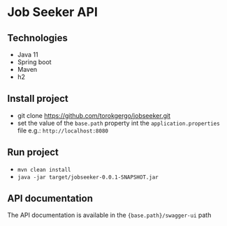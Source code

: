 # Job Seeker API

## Technologies
- Java 11
- Spring boot
- Maven
- h2

## Install project
- git clone https://github.com/torokgergo/jobseeker.git
- set the value of the `base.path` property int the `application.properties` file e.g.: `http://localhost:8080`

## Run project
- `mvn clean install`
- `java -jar target/jobseeker-0.0.1-SNAPSHOT.jar`

## API documentation
The API documentation is available in the `{base.path}/swagger-ui` path
